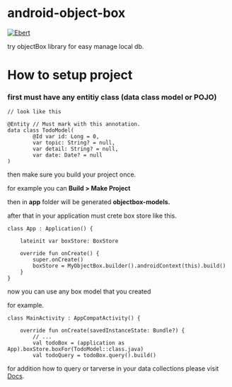# android-object-box
[![Ebert](https://ebertapp.io/github/potikorn/android-object-box.svg)](https://ebertapp.io/github/potikorn/android-object-box)

try objectBox library for easy manage local db.

# How to setup project

### first must have any entitiy class (data class model or POJO)
```
// look like this

@Entity // Must mark with this annotation.
data class TodoModel(
        @Id var id: Long = 0,
        var topic: String? = null,
        var detail: String? = null,
        var date: Date? = null
)
```

then make sure you build your project once.

for example you can **Build > Make Project**

then in **app** folder will be generated **objectbox-models.**

after that in your application must crete box store like this.

```
class App : Application() {

    lateinit var boxStore: BoxStore
    
    override fun onCreate() {
        super.onCreate()
        boxStore = MyObjectBox.builder().androidContext(this).build()
    }
}
```

now you can use any box model that you created

for example.
```
class MainActivity : AppCompatActivity() {

    override fun onCreate(savedInstanceState: Bundle?) {
        // ...
        val todoBox = (application as App).boxStore.boxFor(TodoModel::class.java)
        val todoQuery = todoBox.query().build()
```

for addition how to query or tarverse in your data collections please visit [Docs](http://objectbox.io/documentation/).

